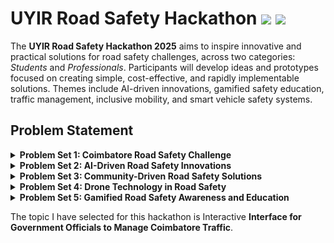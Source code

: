# UYIR Road Safety Hackathon ![](https://img.shields.io/badge/-Live-darkgreen) ![](https://img.shields.io/badge/-2025-darkgreen)  

The **UYIR Road Safety Hackathon 2025** aims to inspire innovative and practical solutions for road safety challenges, across two categories: _Students_ and _Professionals_. Participants will develop ideas and prototypes focused on creating simple, cost-effective, and rapidly implementable solutions. Themes include  AI-driven   innovations,   gamified safety   education,   traffic   management,   inclusive   mobility,   and   smart vehicle safety systems.

## Problem Statement
<details>
  <summary><b>Problem Set 1: Coimbatore Road Safety Challenge</b></summary>
  <ol>
    <li>Enhancing Pedestrian Safety at High-Traffic Intersections in Coimbatore</li>
    <li>Accident Hotspot Prediction and Prevention Systems for Coimbatore</li>
    <li>Accident Detection and Emergency Response Systems for Coimbatore</li>
    <li>Distracted Driving Prevention Systems for Coimbatore</li>
    <li>Smart Driver Behavior Analytics for Coimbatore</li>
    <li><b>Interactive Interface for Government Officials to Manage Coimbatore Traffic</b></li>
    <li>Smart Detection of Road Hazards in Coimbatore</li>
    <li>Mitigating Traffic Congestion near Educational Institutions during Peak Hours in Coimbatore</li>
    <li>Smart Enforcement of Traffic Violations in Coimbatore</li>
    <li>Smart Warning Systems for Negotiating U-turns and Intersections in Coimbatore</li>
    <li>Dynamic Parking Management for Inclusive Mobility in Coimbatore City</li>
    <li>Efficient Route Planning for Slow-Moving Heavy Vehicles in Coimbatore City</li>
    <li>Enhancing Passenger Safety at Bus Stops in Coimbatore</li>
    <li>Smart Highway Infrastructure for Road Safety with Integrated Weather Alerts in Coimbatore</li>
    <li>Smart Traffic Signal and Intelligent Transport System for Accessible Crossings in Coimbatore</li>
    <li>Inclusive Mobility for Differently-Abled Road Users in Coimbatore</li>
    <li>Provision of Safer Roads for Non-Motorized Transport in Coimbatore</li>
  </ol>
</details>

<details>
  <summary><b>Problem Set 2: AI-Driven Road Safety Innovations</b></summary>
  <ol>
    <li>Driver Feedback Systems</li>
    <li>Accident Hotspot Prediction and Prevention System</li>
    <li>AI-Driven Pedestrian Safety System</li>
    <li>AI-Driven Vehicle Interaction for Mixed Traffic Safety</li>
    <li>Real-Time Hazard Detection and Notification System</li>
    <li>Smart Automated Parking and Lot Identification using AI</li>
  </ol>
</details>

<details>
  <summary><b>Problem Set 3: Community-Driven Road Safety Solutions</b></summary>
  <ol>
    <li>Community Reporting System for Road Hazards</li>
    <li>Personalized Fatigue Management App</li>
    <li>Livestock Safety on Rural Highways</li>
    <li>Training and Simulation Platform for Traffic Personnel</li>
    <li>Smart Wearables for Enhanced Safety and Efficiency for Traffic Personnel</li>
    <li>Traffic Violation Detection and Penalty System</li>
  </ol>
</details>

<details>
  <summary><b>Problem Set 4: Drone Technology in Road Safety</b></summary>
  <ol>
    <li>Aerial Traffic Monitoring and Congestion Management</li>
    <li>Rapid Emergency Response and Accident Assessment</li>
    <li>Wildlife Monitoring and Collision Prevention on Highways</li>
    <li>Infrastructure Inspection and Hazard Detection</li>
    <li>Drone-Assisted Enforcement of Traffic Violations</li>
  </ol>
</details>

<details>
  <summary><b>Problem Set 5: Gamified Road Safety Awareness and Education</b></summary>
  <ol>
    <li>Virtual Reality (VR) Road Safety Simulator</li>
    <li>Road Safety Habit Tracker</li>
  </ol>
</details>

The topic I have selected for this hackathon is Interactive **Interface for Government Officials to Manage Coimbatore Traffic**.

